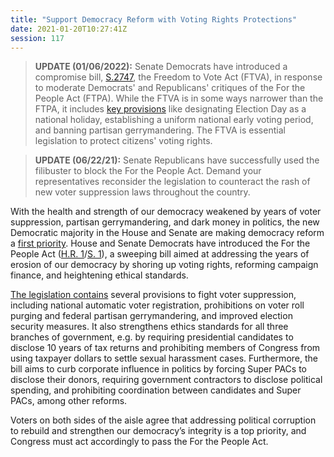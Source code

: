 ```yaml
---
title: "Support Democracy Reform with Voting Rights Protections"
date: 2021-01-20T10:27:41Z
session: 117
---
```

>**UPDATE (01/06/2022):** Senate Democrats have introduced a compromise bill, [S.2747](https://www.congress.gov/bill/117th-congress/senate-bill/2747), the Freedom to Vote Act (FTVA), in response to moderate Democrats' and Republicans' critiques of the For the People Act (FTPA). While the FTVA is in some ways narrower than the FTPA, it includes [key provisions](https://www.brennancenter.org/our-work/research-reports/key-differences-between-people-act-and-freedom-vote-act) like designating Election Day as a national holiday, establishing a uniform national early voting period, and banning partisan gerrymandering. The FTVA is essential legislation to protect citizens' voting rights. 

>**UPDATE (06/22/21):** Senate Republicans have successfully used the filibuster to block the For the People Act. Demand your representatives reconsider the legislation to counteract the rash of 
new voter suppression laws throughout the country.

With the health and strength of our democracy weakened by years of voter suppression, partisan gerrymandering, and dark money in politics, the new Democratic majority in the House and Senate are making democracy reform a [first priority](https://www.rollcall.com/2021/01/19/democrats-seek-momentum-for-voting-political-money-overhaul/). House and Senate Democrats have introduced the For the People Act ([H.R. 1](https://www.congress.gov/bill/117th-congress/house-bill/1)/[S. 1](https://www.congress.gov/bill/117th-congress/senate-bill/1)), a sweeping bill aimed at addressing the years of erosion of our democracy by shoring up voting rights, reforming campaign finance, and heightening ethical standards. 

[The legislation contains](https://www.democrats.senate.gov/imo/media/doc/SIMPLE-SECTION-BY-SECTION_S.-1%20Final.pdf) several provisions to fight voter suppression, including national automatic voter registration, prohibitions on voter roll purging and federal partisan gerrymandering, and improved election security measures. It also strengthens ethics standards for all three branches of government, e.g. by requiring presidential candidates to disclose 10 years of tax returns and prohibiting members of Congress from using taxpayer dollars to settle sexual harassment cases. Furthermore, the bill aims to curb corporate influence in politics by forcing Super PACs to disclose their donors, requiring government contractors to disclose political spending, and prohibiting coordination between candidates and Super PACs, among other reforms. 

Voters on both sides of the aisle agree that addressing political corruption to rebuild and strengthen our democracy’s integrity is a top priority, and Congress must act accordingly to pass the For the People Act. 
